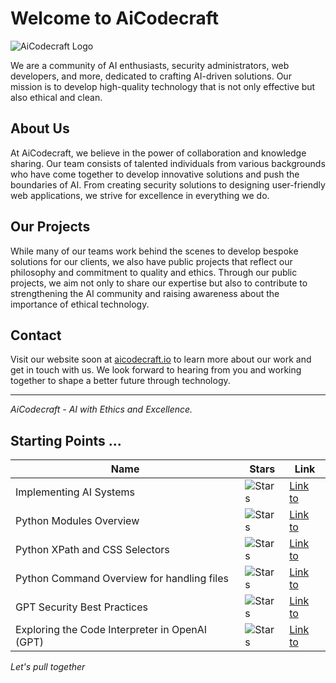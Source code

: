 # Welcome to AiCodecraft

![AiCodecraft Logo](link_to_logo.png)

We are a community of AI enthusiasts, security administrators, web developers, and more, dedicated to crafting AI-driven solutions. Our mission is to develop high-quality technology that is not only effective but also ethical and clean.

## About Us

At AiCodecraft, we believe in the power of collaboration and knowledge sharing. Our team consists of talented individuals from various backgrounds who have come together to develop innovative solutions and push the boundaries of AI. From creating security solutions to designing user-friendly web applications, we strive for excellence in everything we do.

## Our Projects

While many of our teams work behind the scenes to develop bespoke solutions for our clients, we also have public projects that reflect our philosophy and commitment to quality and ethics. Through our public projects, we aim not only to share our expertise but also to contribute to strengthening the AI community and raising awareness about the importance of ethical technology.

## Contact

Visit our website soon at [aicodecraft.io](https://aicodecraft.io) to learn more about our work and get in touch with us. We look forward to hearing from you and working together to shape a better future through technology.

--- 

*AiCodecraft - AI with Ethics and Excellence.*

## Starting Points ...

Name | Stars | Link
-- | -- | ---
Implementing AI Systems | ![Stars](https://img.shields.io/github/stars/VolkanSah/Implementing-AI-Systems-Whitepaper) | [Link to](https://github.com/VolkanSah/Implementing-AI-Systems-Whitepaper/)
Python Modules Overview | ![Stars](https://img.shields.io/github/stars/VolkanSah/Python-Modules-Overview) | [Link to](https://github.com/VolkanSah/Python-Modules-Overview)
Python XPath and CSS Selectors | ![Stars](https://img.shields.io/github/stars/VolkanSah/Python-XPath-Tutorial) | [Link to](https://github.com/VolkanSah/Python-XPath-Tutorial)
Python Command Overview for handling files | ![Stars](https://img.shields.io/github/stars/VolkanSah/Python-Command-Overview-for-handling-files) | [Link to](https://github.com/VolkanSah/Python-Command-Overview-for-handling-files)
GPT Security Best Practices | ![Stars](https://img.shields.io/github/stars/VolkanSah/GPT-Security-Best-Practices) | [Link to](https://github.com/VolkanSah/GPT-Security-Best-Practices)
Exploring the Code Interpreter in OpenAI (GPT) | ![Stars](https://img.shields.io/github/stars/VolkanSah/The-Code-Interpreter-in-OpenAI-GPT) | [Link to](https://github.com/VolkanSah/The-Code-Interpreter-in-OpenAI-GPT/)



*Let's pull together*

